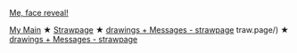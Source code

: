 

[Me, face reveal!](https://github.com/STERNEN-KIND/STERNEN-KIND/blob/c3549f9430b0cb0ca0064bc07cabebd6515b798c/ce4f16fe3d28fffadb0b965ab2a636d3.gif)



[My Main](https://github.com/BleedingCannibal)   ★   [Strawpage](https://donk3yssxxxx.straw.page/)  ★  [drawings + Messages - strawpage](https://drawingspacee.straw.page/)
traw.page/)  ★  [drawings + Messages - strawpage](https://drawingspacee.straw.page/)
